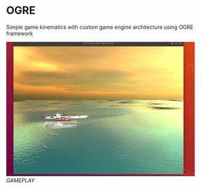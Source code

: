 # OGRE
Simple game kinematics with custom game engine architecture using OGRE framework 

![GAMEPLAY](readmeSources/GAME_KINEMATICS.png "GAMEPLAY")
*GAMEPLAY*


